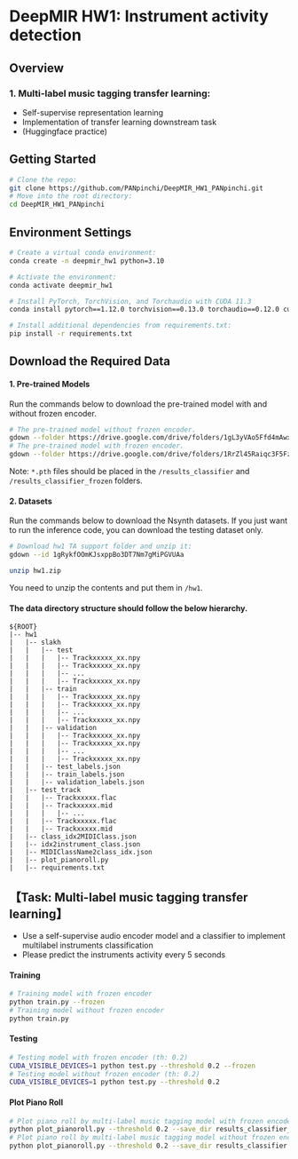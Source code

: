 # DeepMIR HW1: Instrument activity detection

## Overview
### 1.  Multi-label music tagging transfer learning:
* Self-supervise representation learning
* Implementation of transfer learning downstream task
* (Huggingface practice)


## Getting Started 
```bash
# Clone the repo:
git clone https://github.com/PANpinchi/DeepMIR_HW1_PANpinchi.git
# Move into the root directory:
cd DeepMIR_HW1_PANpinchi
```
## Environment Settings
```bash
# Create a virtual conda environment:
conda create -n deepmir_hw1 python=3.10

# Activate the environment:
conda activate deepmir_hw1

# Install PyTorch, TorchVision, and Torchaudio with CUDA 11.3
conda install pytorch==1.12.0 torchvision==0.13.0 torchaudio==0.12.0 cudatoolkit=11.3 -c pytorch

# Install additional dependencies from requirements.txt:
pip install -r requirements.txt
```
## Download the Required Data
#### 1. Pre-trained Models
Run the commands below to download the pre-trained model with and without frozen encoder.
```bash
# The pre-trained model without frozen encoder.
gdown --folder https://drive.google.com/drive/folders/1gL3yVAo5Ffd4mAwxU-a812QyIO--jNzX?usp=drive_link
# The pre-trained model with frozen encoder. 
gdown --folder https://drive.google.com/drive/folders/1RrZl45Raiqc3F5FzBWmWDaTwG7pBusCn?usp=drive_link
```
Note: `*.pth` files should be placed in the `/results_classifier` and `/results_classifier_frozen` folders.

#### 2. Datasets
Run the commands below to download the Nsynth datasets.
If you just want to run the inference code, you can download the testing dataset only.
```bash
# Download hw1 TA support folder and unzip it:
gdown --id 1gRykfOOmKJsxppBo3DT7Nm7gMiPGVUAa

unzip hw1.zip
```


You need to unzip the contents and put them in `/hw1`.

#### The data directory structure should follow the below hierarchy.
```
${ROOT}
|-- hw1
|   |-- slakh
|   |   |-- test
|   |   |   |-- Trackxxxxx_xx.npy
|   |   |   |-- Trackxxxxx_xx.npy
|   |   |   |-- ...
|   |   |   |-- Trackxxxxx_xx.npy
|   |   |-- train
|   |   |   |-- Trackxxxxx_xx.npy
|   |   |   |-- Trackxxxxx_xx.npy
|   |   |   |-- ...
|   |   |   |-- Trackxxxxx_xx.npy
|   |   |-- validation
|   |   |   |-- Trackxxxxx_xx.npy
|   |   |   |-- Trackxxxxx_xx.npy
|   |   |   |-- ...
|   |   |   |-- Trackxxxxx_xx.npy
|   |   |-- test_labels.json
|   |   |-- train_labels.json
|   |   |-- validation_labels.json
|   |-- test_track
|   |   |-- Trackxxxxx.flac
|   |   |-- Trackxxxxx.mid
|   |   |   |-- ...
|   |   |-- Trackxxxxx.flac
|   |   |-- Trackxxxxx.mid
|   |-- class_idx2MIDIClass.json
|   |-- idx2instrument_class.json
|   |-- MIDIClassName2class_idx.json
|   |-- plot_pianoroll.py
|   |-- requirements.txt
```

## 【Task: Multi-label music tagging transfer learning】
* Use a self-supervise audio encoder model and a classifier to implement multilabel instruments classification
* Please predict the instruments activity every 5 seconds

#### Training
```bash
# Training model with frozen encoder
python train.py --frozen
# Training model without frozen encoder
python train.py
```

#### Testing
```bash
# Testing model with frozen encoder (th: 0.2)
CUDA_VISIBLE_DEVICES=1 python test.py --threshold 0.2 --frozen
# Testing model without frozen encoder (th: 0.2)
CUDA_VISIBLE_DEVICES=1 python test.py --threshold 0.2
```

#### Plot Piano Roll
```bash
# Plot piano roll by multi-label music tagging model with frozen encoder (th: 0.2)
python plot_pianoroll.py --threshold 0.2 --save_dir results_classifier_frozen
# Plot piano roll by multi-label music tagging model without frozen encoder (th: 0.2)
python plot_pianoroll.py --threshold 0.2 --save_dir results_classifier
```


